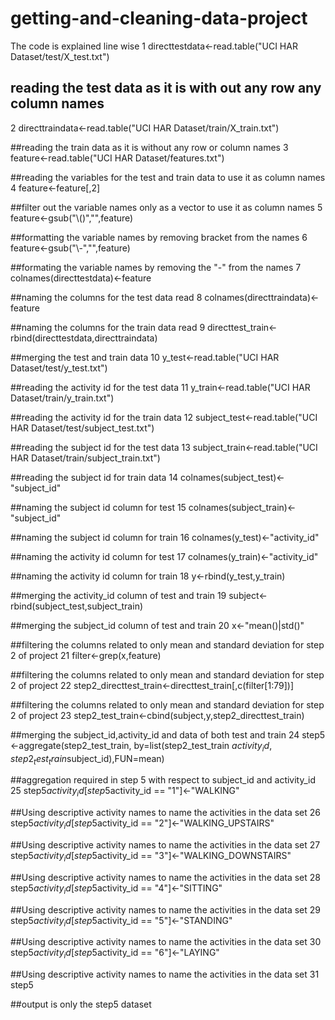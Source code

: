 getting-and-cleaning-data-project
=================================
The code is explained line wise
1	directtestdata<-read.table("UCI HAR Dataset/test/X_test.txt")

## reading the test data as it is with out any row any column names
2	directtraindata<-read.table("UCI HAR Dataset/train/X_train.txt")

##reading the train data as it is without any row or column names
3	feature<-read.table("UCI HAR Dataset/features.txt")

##reading the variables for the test and train data to use it as column names
4	feature<-feature[,2]

##filter out the variable names only as a vector to use it as column names
5	feature<-gsub("\\()","",feature)

##formatting the variable names by removing bracket from the names
6	feature<-gsub("\\-","",feature)

##formating the variable names by removing the "-" from the names
7	colnames(directtestdata)<-feature

##naming the columns for the test data read
8	colnames(directtraindata)<-feature

##naming the columns for the train data read
9	directtest_train<-rbind(directtestdata,directtraindata)

##merging the test and train data
10	y_test<-read.table("UCI HAR Dataset/test/y_test.txt")

##reading the activity id for the test data
11	y_train<-read.table("UCI HAR Dataset/train/y_train.txt")

##reading the activity id for the train data
12	subject_test<-read.table("UCI HAR Dataset/test/subject_test.txt")

##reading the subject id for the test data
13	subject_train<-read.table("UCI HAR Dataset/train/subject_train.txt")

##reading the subject id for train data
14	colnames(subject_test)<-"subject_id"

##naming the subject id column for test
15	colnames(subject_train)<-"subject_id"

##naming the subject id column for train
16	colnames(y_test)<-"activity_id"

##naming the activity id column for test
17	colnames(y_train)<-"activity_id"

##naming the activity id column for train
18	y<-rbind(y_test,y_train)

##merging the activity_id column of test and train
19	subject<-rbind(subject_test,subject_train)

##merging the subject_id column of test and train
20	x<-"mean()|std()"

##filtering the columns related to only mean and standard deviation for step 2 of project
21	filter<-grep(x,feature)

##filtering the columns related to only mean and standard deviation for step 2 of project
22	step2_directtest_train<-directtest_train[,c(filter[1:79])]

##filtering the columns related to only mean and standard deviation for step 2 of project
23	step2_test_train<-cbind(subject,y,step2_directtest_train)

##merging the subject_id,activity_id and data of both test and train
24	step5 <-aggregate(step2_test_train, by=list(step2_test_train	$activity_id,step2_test_train$subject_id),FUN=mean)

##aggregation required in step 5 with respect to subject_id and activity_id
25	step5$activity_id[step5$activity_id == "1"]<-"WALKING"

##Using descriptive activity names to name the activities in the data set
26	step5$activity_id[step5$activity_id == "2"]<-"WALKING_UPSTAIRS"

##Using descriptive activity names to name the activities in the data set
27	step5$activity_id[step5$activity_id == "3"]<-"WALKING_DOWNSTAIRS"

##Using descriptive activity names to name the activities in the data set
28	step5$activity_id[step5$activity_id == "4"]<-"SITTING"

##Using descriptive activity names to name the activities in the data set
29	step5$activity_id[step5$activity_id == "5"]<-"STANDING"

##Using descriptive activity names to name the activities in the data set
30	step5$activity_id[step5$activity_id == "6"]<-"LAYING" 

##Using descriptive activity names to name the activities in the data set
31	step5

##output is only the step5 dataset
